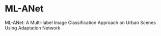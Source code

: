 # ML-ANet
ML-ANet: A Multi-label Image Classification Approach on Urban Scenes Using Adaptation Network
